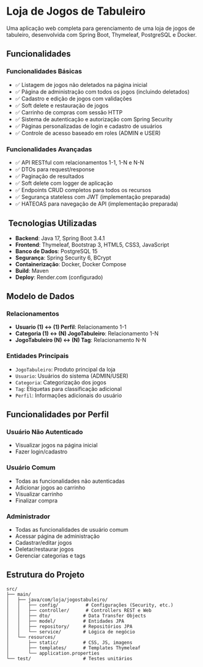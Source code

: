 # Loja de Jogos de Tabuleiro

Uma aplicação web completa para gerenciamento de uma loja de jogos de tabuleiro, desenvolvida com Spring Boot, Thymeleaf, PostgreSQL e Docker.

##  Funcionalidades

### Funcionalidades Básicas
- ✅ Listagem de jogos não deletados na página inicial
- ✅ Página de administração com todos os jogos (incluindo deletados)
- ✅ Cadastro e edição de jogos com validações
- ✅ Soft delete e restauração de jogos
- ✅ Carrinho de compras com sessão HTTP
- ✅ Sistema de autenticação e autorização com Spring Security
- ✅ Páginas personalizadas de login e cadastro de usuários
- ✅ Controle de acesso baseado em roles (ADMIN e USER)

### Funcionalidades Avançadas
- ✅ API RESTful com relacionamentos 1-1, 1-N e N-N
- ✅ DTOs para request/response
- ✅ Paginação de resultados
- ✅ Soft delete com logger de aplicação
- ✅ Endpoints CRUD completos para todos os recursos
- ✅ Segurança stateless com JWT (implementação preparada)
- ✅ HATEOAS para navegação de API (implementação preparada)

## ️ Tecnologias Utilizadas

- **Backend**: Java 17, Spring Boot 3.4.1
- **Frontend**: Thymeleaf, Bootstrap 3, HTML5, CSS3, JavaScript
- **Banco de Dados**: PostgreSQL 15
- **Segurança**: Spring Security 6, BCrypt
- **Containerização**: Docker, Docker Compose
- **Build**: Maven
- **Deploy**: Render.com (configurado)

##  Modelo de Dados

### Relacionamentos
- **Usuario (1) ↔ (1) Perfil**: Relacionamento 1-1
- **Categoria (1) ↔ (N) JogoTabuleiro**: Relacionamento 1-N
- **JogoTabuleiro (N) ↔ (N) Tag**: Relacionamento N-N

### Entidades Principais
- `JogoTabuleiro`: Produto principal da loja
- `Usuario`: Usuários do sistema (ADMIN/USER)
- `Categoria`: Categorização dos jogos
- `Tag`: Etiquetas para classificação adicional
- `Perfil`: Informações adicionais do usuário


##  Funcionalidades por Perfil

### Usuário Não Autenticado
- Visualizar jogos na página inicial
- Fazer login/cadastro

### Usuário Comum 
- Todas as funcionalidades não autenticadas
- Adicionar jogos ao carrinho
- Visualizar carrinho
- Finalizar compra

### Administrador 
- Todas as funcionalidades de usuário comum
- Acessar página de administração
- Cadastrar/editar jogos
- Deletar/restaurar jogos
- Gerenciar categorias e tags

## Estrutura do Projeto
```
src/
├── main/
│   ├── java/com/loja/jogostabuleiro/
│   │   ├── config/          # Configurações (Security, etc.)
│   │   ├── controller/      # Controllers REST e Web
│   │   ├── dto/            # Data Transfer Objects
│   │   ├── model/          # Entidades JPA
│   │   ├── repository/     # Repositórios JPA
│   │   └── service/        # Lógica de negócio
│   └── resources/
│       ├── static/         # CSS, JS, imagens
│       ├── templates/      # Templates Thymeleaf
│       └── application.properties
└── test/                   # Testes unitários
```
